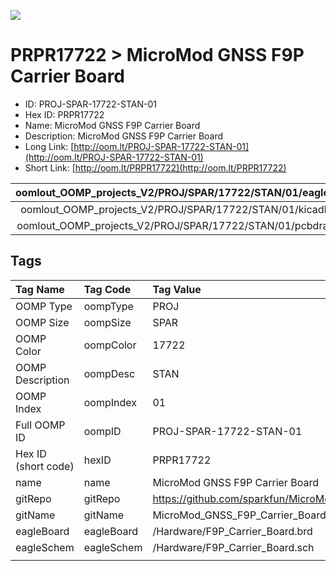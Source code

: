 


  
![][im]
# PRPR17722 > MicroMod GNSS F9P Carrier Board

- ID: PROJ-SPAR-17722-STAN-01
- Hex ID: PRPR17722
- Name: MicroMod GNSS F9P Carrier Board
- Description: MicroMod GNSS F9P Carrier Board
- Long Link: [http://oom.lt/PROJ-SPAR-17722-STAN-01](http://oom.lt/PROJ-SPAR-17722-STAN-01)
- Short Link: [http://oom.lt/PRPR17722](http://oom.lt/PRPR17722)
  

|oomlout_OOMP_projects_V2/PROJ/SPAR/17722/STAN/01/eagleImage.png|oomlout_OOMP_projects_V2/PROJ/SPAR/17722/STAN/01/eagleSchemImage.png|oomlout_OOMP_projects_V2/PROJ/SPAR/17722/STAN/01/kicadPcb3dFront.png|oomlout_OOMP_projects_V2/PROJ/SPAR/17722/STAN/01/kicadPcb3dBack.png|
| :---: | :---: | :---: | :---: |
|oomlout_OOMP_projects_V2/PROJ/SPAR/17722/STAN/01/kicadPcb3d.png|oomlout_OOMP_projects_V2/PROJ/SPAR/17722/STAN/01/bomBack.png|oomlout_OOMP_projects_V2/PROJ/SPAR/17722/STAN/01/bomFront.png|oomlout_OOMP_projects_V2/PROJ/SPAR/17722/STAN/01/pcbdraw.svg|
|oomlout_OOMP_projects_V2/PROJ/SPAR/17722/STAN/01/pcbdrawBack.svg||||

## Tags
  

|Tag Name|Tag Code|Tag Value|
| :--- | :--- | :--- |
|OOMP Type|oompType|PROJ|
|OOMP Size|oompSize|SPAR|
|OOMP Color|oompColor|17722|
|OOMP Description|oompDesc|STAN|
|OOMP Index|oompIndex|01|
|Full OOMP ID|oompID|PROJ-SPAR-17722-STAN-01|
|Hex ID (short code)|hexID|PRPR17722|
|name|name|MicroMod GNSS F9P Carrier Board|
|gitRepo|gitRepo|https://github.com/sparkfun/MicroMod_GNSS_F9P_Carrier_Board|
|gitName|gitName|MicroMod_GNSS_F9P_Carrier_Board|
|eagleBoard|eagleBoard|/Hardware/F9P_Carrier_Board.brd|
|eagleSchem|eagleSchem|/Hardware/F9P_Carrier_Board.sch|
||||



[im]: PROJ/SPAR/17722/STAN/01/kicadPcb3d_450.png
